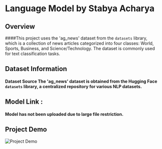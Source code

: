 # Language Model by Stabya Acharya

## Overview
####This project uses the 'ag_news' dataset from the `datasets` library, which is a collection of news articles categorized into four classes: World, Sports, Business, and Science/Technology. The dataset is commonly used for text classification tasks.
## Dataset Information
#### Dataset Source The 'ag_news' dataset is obtained from the Hugging Face `datasets` library, a centralized repository for various NLP datasets. 

## Model Link : 
#### Model has not been uploaded due to large file restriction. 

## Project Demo
![Project Demo]([https://github.com/stabyaaaa/Natural-Language-Processing/tree/main/Language%20Model/demo](https://github.com/stabyaaaa/Natural-Language-Processing/blob/main/Language%20Model/demo/demo.gif)https://github.com/stabyaaaa/Natural-Language-Processing/blob/main/Language%20Model/demo/demo.gif)
